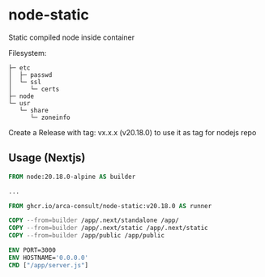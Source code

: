 # node-static
Static compiled node inside container

Filesystem:
```
├─ etc
│  ├─ passwd
│  └─ ssl
│     └─ certs
├─ node
└─ usr
   └─ share
      └─ zoneinfo
```

Create a Release with tag: vx.x.x (v20.18.0) to use it as tag for nodejs repo


## Usage (Nextjs)

```Dockerfile
FROM node:20.18.0-alpine AS builder

...

FROM ghcr.io/arca-consult/node-static:v20.18.0 AS runner

COPY --from=builder /app/.next/standalone /app/
COPY --from=builder /app/.next/static /app/.next/static
COPY --from=builder /app/public /app/public

ENV PORT=3000
ENV HOSTNAME='0.0.0.0'
CMD ["/app/server.js"]
```